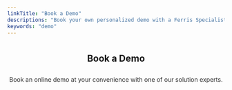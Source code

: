```yaml
---
linkTitle: "Book a Demo"
descriptions: "Book your own personalized demo with a Ferris Specialist"
keywords: "demo"
---
```


<section class="padding-block-700">
    <h2 class="fs-secondary-heading fw-bold" style="text-align: center; padding-block: 0.5em;">Book a Demo</h2>
    <p style="text-align: center; font-size: var(--fs-650); color: var(--clr-primary-black); opacity: 0.9;">
                Book an online demo at your convenience with one of our solution experts.</p>

  <!-- Calendly Inline Widget -->
  <div class="calendly-inline-widget" data-url="https://calendly.com/ferris-intro/30min?primary_color=b81414" style="min-width:320px;height:630px;"></div>
  <script type="text/javascript" src="https://assets.calendly.com/assets/external/widget.js" async></script>

</section>




